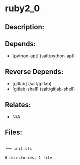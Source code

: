 # ruby2_0

## Description:



## Depends:

  -  [python-apt] (salt/python-apt)

## Reverse Depends:

  -  [gitlab] (salt/gitlab)
  -  [gitlab-shell] (salt/gitlab-shell)

## Relates:

  -  N/A

## Files:

```bash
.
└── init.sls

0 directories, 1 file
```

